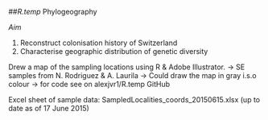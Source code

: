 ##*R.temp* Phylogeography

*Aim*
1. Reconstruct colonisation history of Switzerland
2. Characterise geographic distribution of genetic diversity


Drew a map of the sampling locations using R & Adobe Illustrator. 
-> SE samples from N. Rodriguez & A. Laurila
-> Could draw the map in gray i.s.o colour
-> for code see on alexjvr1/R.temp GitHub


Excel sheet of sample data: 
SampledLocalities_coords_20150615.xlsx (up to date as of 17 June 2015)


